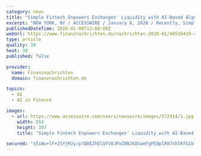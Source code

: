 ```yaml
---
category: news
title: "Simple Fintech Enpowers Exchanges' Liquidity with AI-Based Algorithmic Trading Technology"
excerpt: "NEW YORK, NY / ACCESSWIRE / January 8, 2020 / Recently, Simple Fintech(www.simplefintech.io), a cryptocurrency market maker, officially announced that its AI automatic trade programme, with advanced risk control and assessment system, has made a new breakthrough, and has launched to serve Exchanges or other trading venues. In the financial ..."
publishedDateTime: 2020-01-08T13:08:00Z
webUrl: https://www.finanznachrichten.de/nachrichten-2020-01/48559419-simple-fintech-enpowers-exchanges-liquidity-with-ai-based-algorithmic-trading-technology-200.htm
type: article
quality: 30
heat: 30
published: false

provider:
  name: Finanznachrichten
  domain: finanznachrichten.de

topics:
  - AI
  - AI in Finance

images:
  - url: https://www.accesswire.com/users/newswire/images/572414/1.jpg
    width: 553
    height: 307
    title: "Simple Fintech Enpowers Exchanges' Liquidity with AI-Based Algorithmic Trading Technology"

secured: "x5iWx+lF+2SYjMJy/p7Q0E2hElOfV8JPxZ0BJK8SwmFgPEOplR07XhlRfG1blVXAUw+eE6B0iIe5PvhWA0/iQcc89a1ZpMUZNEsShF4aRqnran1Zhd+Tgu+I304SJhfkl1b2JnE6RbCWD6L3u4CrRUJRi/6yUhJm+tJJ9YyMllTUI+zKR1MpMqI7ZB3Z8f7I+B77wk1K/bviapmXe88UAwGDrmMgkKCAFAIVWlW+RBGelcF2yHna7ZPG29ilc0xUEjoZRbVufDC/SGNy5pITZpQQvzn0ckBumBXVcEPqKI4hXsiV0iYk1NN3CURCfMTJddXe2Xr1hxrzIMB76rhuNRvNtnp8ckHJabZ5OsT0LYKnj29ZEbVPjvipsS/CUlbQLPMyl2WM1rCpMrKh4nSxTR7KTJYf5oDA51+vPZM4qJDR9kTOSv9e+WMm1gHX2d1A5P+lQ0Y0DB+PWfzpHU2ubg==;SR1VomYFSj5zDOy+A/ssPw=="
---
```


